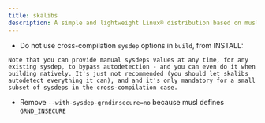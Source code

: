```yaml
---
title: skalibs
description: A simple and lightweight Linux® distribution based on musl libc and toybox
---
```


- Do not use cross-compilation `sysdep` options in `build`, from INSTALL:
```
Note that you can provide manual sysdeps values at any time, for any existing sysdep, to bypass autodetection - and you can even do it when building natively. It's just not recommended (you should let skalibs autodetect everything it can), and and it's only mandatory for a small subset of sysdeps in the cross-compilation case.
```
- Remove `--with-sysdep-grndinsecure=no` because musl defines `GRND_INSECURE`
